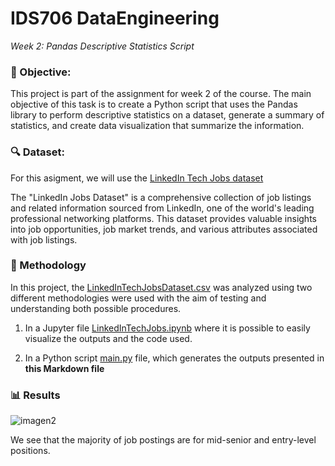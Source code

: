 # IDS706 DataEngineering

_Week 2: Pandas Descriptive Statistics Script_

### 🎯 Objective: 
This project is part of the assignment for week 2 of the course. The main objective of this task is to create a Python script that uses the Pandas library to perform descriptive statistics on a dataset, generate a summary of statistics, and create data visualization that summarize the information.


### 🔍 Dataset: 
For this asigment, we will use the [LinkedIn Tech Jobs dataset](https://www.kaggle.com/datasets/joebeachcapital/linkedin-jobs?resource=download&select=final_data.csv) 

The "LinkedIn Jobs Dataset" is a comprehensive collection of job listings and related information sourced from LinkedIn, one of the world's leading professional networking platforms. This dataset provides valuable insights into job opportunities, job market trends, and various attributes associated with job listings.

### 🧪 Methodology

In this project, the [LinkedInTechJobsDataset.csv](LinkedInTechJobsDataset.csv)  was analyzed using two different methodologies were used with the aim of testing and understanding both possible procedures.

1. In a Jupyter file [LinkedInTechJobs.ipynb](https://github.com/nogibjj/IDS706_DataEngineering_BarbaraFlores/blob/main/LinkedInTechJobs.ipynb) where it is possible to easily visualize the outputs and the code used.

2. In a Python script [main.py](https://github.com/nogibjj/IDS706_DataEngineering_BarbaraFlores/blob/main/main.py) file, which generates the outputs presented in **this Markdown file**

### 📊 Results

![imagen2](https://raw.githubusercontent.com/nogibjj/IDS706_DataEngineering_BarbaraFlores_cambios/main/Involvement.png)

We see that the majority of job postings are for mid-senior and entry-level positions.
